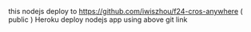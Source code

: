 this nodejs deploy to https://github.com/iwiszhou/f24-cros-anywhere ( public )
Heroku deploy nodejs app using above git link
